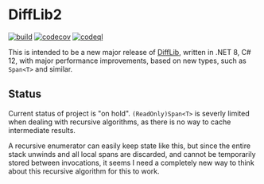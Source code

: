 DiffLib2
===

[![build](https://github.com/lassevk/Signals4Net/actions/workflows/build.yml/badge.svg)](https://github.com/lassevk/Signals4Net/actions/workflows/build.yml)
[![codecov](https://codecov.io/github/lassevk/DiffLib2/graph/badge.svg?token=M7F5JUBV7W)](https://codecov.io/github/lassevk/DiffLib2)
[![codeql](https://github.com/lassevk/DiffLib2/actions/workflows/github-code-scanning/codeql/badge.svg)](https://github.com/lassevk/DiffLib2/actions/workflows/github-code-scanning/codeql)

This is intended to be a new major release of [DiffLib](https://github.com/lassevk/DiffLib),
written in .NET 8, C# 12, with major performance improvements, based on new
types, such as `Span<T>` and similar.
 

Status
---

Current status of project is "on hold". `(ReadOnly)Span<T>` is severly limited when dealing with recursive algorithms,
as there is no way to cache intermediate results.

A recursive enumerator can easily keep state like this, but since the entire stack unwinds and all local spans are
discarded, and cannot be temporarily stored between invocations, it seems I need a completely new way to think about
this recursive algorithm for this to work.
